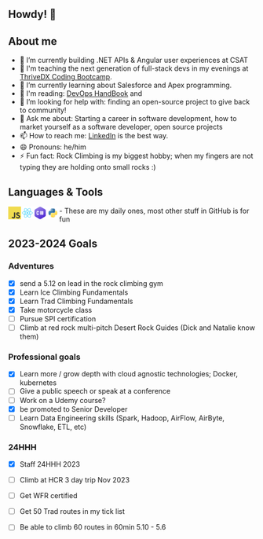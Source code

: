 ## Howdy! 👋

## About me
- 🔭 I’m currently building .NET APIs & Angular user experiences at CSAT
- 🏫 I'm teaching the next generation of full-stack devs in my evenings at [ThriveDX Coding Bootcamp](https://thrivedx.com/for-education/solutions/software-development-bootcamp). 
- 🌱 I’m currently learning about Salesforce and Apex programming.  
- 📖 I'm reading: [DevOps HandBook](https://www.amazon.com/DevOps-Handbook-World-Class-Reliability-Organizations/dp/1942788002) and 
- 🤔 I’m looking for help with: finding an open-source project to give back to community!
- 💬 Ask me about: Starting a career in software development, how to market yourself as a software developer, open source projects
- 📫 How to reach me: [LinkedIn](https://www.linkedin.com/in/jonathon-hinchley/) is the best way.
- 😄 Pronouns: he/him
- ⚡ Fun fact: Rock Climbing is my biggest hobby; when my fingers are not typing they are holding onto small rocks :)

## Languages & Tools

<img align="left" alt="JavaScript" width="26px" src="https://raw.githubusercontent.com/github/explore/80688e429a7d4ef2fca1e82350fe8e3517d3494d/topics/javascript/javascript.png" />
<img align="left" alt="React" width="26px" src="https://raw.githubusercontent.com/github/explore/80688e429a7d4ef2fca1e82350fe8e3517d3494d/topics/react/react.png" />
<img align="left" alt="Csharp" width="26px" src="https://raw.githubusercontent.com/github/explore/80688e429a7d4ef2fca1e82350fe8e3517d3494d/topics/csharp/csharp.png" /> 
<img align="left" alt="Python" width="26px" src="https://raw.githubusercontent.com/github/explore/80688e429a7d4ef2fca1e82350fe8e3517d3494d/topics/python/python.png" />
- These are my daily ones, most other stuff in GitHub is for fun

<!--
## ⚡ GitHub Stats (DOES NOT include Private Work)
<img align="left" alt="Jonathon's GitHub Stats" src="https://github-readme-stats.codestackr.vercel.app/api?username=hinchley2018&show_icons=true&hide_border=true" />
-->

## 2023-2024 Goals
### Adventures
- [x] send a 5.12 on lead in the rock climbing gym
- [x] Learn Ice Climbing Fundamentals
- [x] Learn Trad Climbing Fundamentals
- [x] Take motorcycle class
- [ ] Pursue SPI certification
- [ ] Climb at red rock multi-pitch Desert Rock Guides (Dick and Natalie know them)

### Professional goals
- [x] Learn more / grow depth with cloud agnostic technologies; Docker, kubernetes
- [ ] Give a public speech or speak at a conference
- [ ] Work on a Udemy course?
- [x] be promoted to Senior Developer
- [ ] Learn Data Engineering skills (Spark, Hadoop, AirFlow, AirByte, Snowflake, ETL, etc)

### 24HHH
- [x] Staff 24HHH 2023
- [ ] Climb at HCR 3 day trip Nov 2023
- [ ] Get WFR certified
- [ ] Get 50 Trad routes in my tick list
- [ ] Be able to climb 60 routes in 60min 5.10 - 5.6


